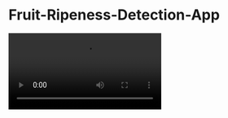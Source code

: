 # Fruit-Ripeness-Detection-App

![Demo](https://github.com/JIHOO97/Fruit-Ripeness-Detection-App/blob/main/video.mp4)

